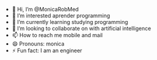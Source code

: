 - 👋 Hi, I’m @MonicaRobMed
- 👀 I’m interested aprender programming
- 🌱 I’m currently learning studying programming
- 💞️ I’m looking to collaborate on with artificial intelligence
- 📫 How to reach me mobile and mail
- 😄 Pronouns: monica
- ⚡ Fun fact: I am an engineer
<!---
MonicaRobMed/MonicaRobMed is a ✨ special ✨ repository because its `README.md` (this file) appears on your GitHub profile.
You can click the Preview link to take a look at your changes.
--->
